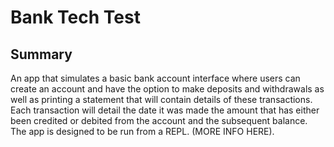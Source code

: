 Bank Tech Test
==============

Summary
-------

An app that simulates a basic bank account interface where users can create an account and have the option to
make deposits and withdrawals as well as printing a statement that will contain details of these transactions.
Each transaction will detail the date it was made the amount that has either been credited or debited from the account
and the subsequent balance. The app is designed to be run from a REPL. (MORE INFO HERE).